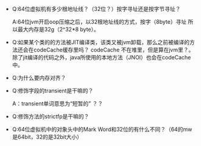 
* Q:64位虚拟机有多少根地址线？（32位？）按字寻址还是按字节寻址？

   A:64位jvm开启oop压缩之后，以32根地址线的方式，按字（8byte）寻址 所以最大内存是32g（2^32*8 byte）。

* Q:如果某个类的的方法被JIT编译类，该类又被jvm卸载，那么之前被编译的方法还会在codeCache缓存里吗？
codeCache 不在堆里，但是算在jvm里？。除了jit编译的代码之外，java所使用的本地方法（JNOI）也会在codeCache中。

* Q:为什么要内存对齐？


* Q:修饰字段的transient是干嘛的？

  A：transient单词意思为“短暂的” ？？


* Q:修饰方法的strictfp是干嘛的？

* Q:64位虚拟机中的对象头中的Mark Word和32位的有什么不同？（64的mw是64bit，32的是32bit大小）